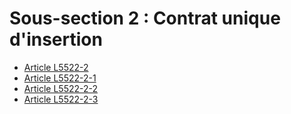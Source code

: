 # Sous-section 2 : Contrat unique d'insertion

* [Article L5522-2](./LEGIARTI000026549888.md)
* [Article L5522-2-1](./LEGIARTI000031565364.md)
* [Article L5522-2-2](./LEGIARTI000031565361.md)
* [Article L5522-2-3](./LEGIARTI000026549875.md)
